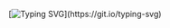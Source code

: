 [![Typing SVG](https://readme-typing-svg.demolab.com?font=Fira+Code&size=30&pause=1000&color=5800F7&center=true&vCenter=true&width=435&lines=Ol%C3%A1%2C+meu+nome+%C3%A9+Allan!!;Seja+bem+vindo!)](https://git.io/typing-svg)
